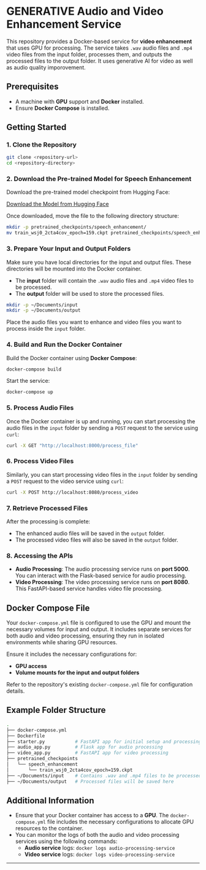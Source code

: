 # GENERATIVE Audio and Video Enhancement Service

This repository provides a Docker-based service for **video enhancement** that uses GPU for processing. The service takes `.wav` audio files and `.mp4` video files from the input folder, processes them, and outputs the processed files to the output folder.
It uses generative AI for video as well as audio quality imporovement.

## Prerequisites

- A machine with **GPU** support and **Docker** installed.
- Ensure **Docker Compose** is installed.

## Getting Started

### 1. Clone the Repository

```bash
git clone <repository-url>
cd <repository-directory>
```

### 2. Download the Pre-trained Model for Speech Enhancement

Download the pre-trained model checkpoint from Hugging Face:

[Download the Model from Hugging Face](https://huggingface.co/sp-uhh/speech-enhancement-sgmse/resolve/main/pretrained_checkpoints/speech_enhancement/train_wsj0_2cta4cov_epoch%3D159.ckpt)

Once downloaded, move the file to the following directory structure:

```bash
mkdir -p pretrained_checkpoints/speech_enhancement/
mv train_wsj0_2cta4cov_epoch=159.ckpt pretrained_checkpoints/speech_enhancement/
```

### 3. Prepare Your Input and Output Folders

Make sure you have local directories for the input and output files. These directories will be mounted into the Docker container.

- The **input** folder will contain the `.wav` audio files and `.mp4` video files to be processed.
- The **output** folder will be used to store the processed files.

```bash
mkdir -p ~/Documents/input
mkdir -p ~/Documents/output
```

Place the audio files you want to enhance and video files you want to process inside the `input` folder.

### 4. Build and Run the Docker Container

Build the Docker container using **Docker Compose**:

```bash
docker-compose build
```

Start the service:

```bash
docker-compose up
```

### 5. Process Audio Files

Once the Docker container is up and running, you can start processing the audio files in the `input` folder by sending a `POST` request to the service using `curl`:

```bash
curl -X GET "http://localhost:8000/process_file"
```

### 6. Process Video Files

Similarly, you can start processing video files in the `input` folder by sending a `POST` request to the video service using `curl`:

```bash
curl -X POST http://localhost:8080/process_video
```

### 7. Retrieve Processed Files

After the processing is complete:
- The enhanced audio files will be saved in the `output` folder.
- The processed video files will also be saved in the `output` folder.

### 8. Accessing the APIs

- **Audio Processing**: The audio processing service runs on **port 5000**. You can interact with the Flask-based service for audio processing.
- **Video Processing**: The video processing service runs on **port 8080**. This FastAPI-based service handles video file processing.

## Docker Compose File

Your `docker-compose.yml` file is configured to use the GPU and mount the necessary volumes for input and output. It includes separate services for both audio and video processing, ensuring they run in isolated environments while sharing GPU resources.

Ensure it includes the necessary configurations for:

- **GPU access**
- **Volume mounts for the input and output folders**

Refer to the repository's existing `docker-compose.yml` file for configuration details.

## Example Folder Structure

```bash
.
├── docker-compose.yml
├── Dockerfile
├── starter.py           # FastAPI app for initial setup and processing
├── audio_app.py         # Flask app for audio processing
├── video_app.py         # FastAPI app for video processing
├── pretrained_checkpoints
│   └── speech_enhancement
│       └── train_wsj0_2cta4cov_epoch=159.ckpt
├── ~/Documents/input    # Contains .wav and .mp4 files to be processed
├── ~/Documents/output   # Processed files will be saved here
```

## Additional Information

- Ensure that your Docker container has access to a **GPU**. The `docker-compose.yml` file includes the necessary configurations to allocate GPU resources to the container.
- You can monitor the logs of both the audio and video processing services using the following commands:
  - **Audio service** logs: `docker logs audio-processing-service`
  - **Video service** logs: `docker logs video-processing-service`
  
---